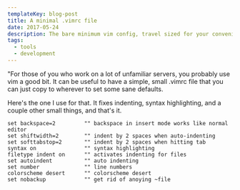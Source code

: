 ```yaml
---
templateKey: blog-post
title: A minimal .vimrc file
date: 2017-05-24
description: The bare minimum vim config, travel sized for your convenience.
tags:
  - tools
  - development
---
```


"For those of you who work on a lot of unfamiliar servers, you probably use vim a good bit. It can be useful to have a simple, small .vimrc file that you can just copy to wherever to set some sane defaults.

Here's the one I use for that. It fixes indenting, syntax highlighting, and a couple other small things, and that's it. 

```vim
set backspace=2         "" backspace in insert mode works like normal editor
set shiftwidth=2        "" indent by 2 spaces when auto-indenting
set softtabstop=2       "" indent by 2 spaces when hitting tab
syntax on               "" syntax highlighting
filetype indent on      "" activates indenting for files
set autoindent          "" auto indenting
set number              "" line numbers
colorscheme desert      "" colorscheme desert
set nobackup            "" get rid of anoying ~file
```